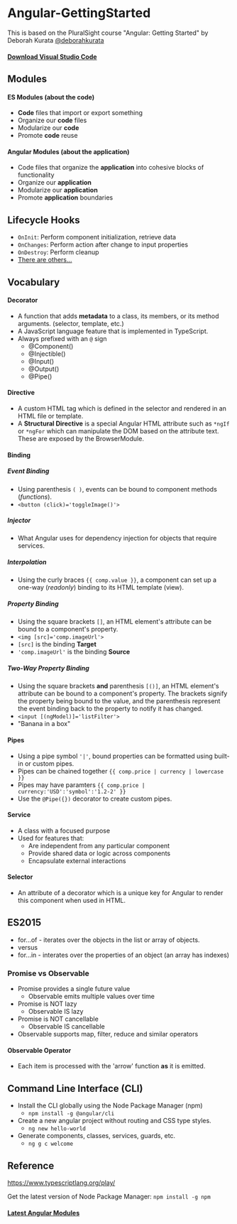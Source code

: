 # Angular-GettingStarted
This is based on the PluralSight course "Angular: Getting Started" by Deborah Kurata [@deborahkurata](https://twitter.com/deborahkurata)

#### [Download Visual Studio Code](https://code.visualstudio.com/)

## Modules

#### ES Modules (about the code)
* **Code** files that import or export something
* Organize our **code** files
* Modularize our **code**
* Promote **code** reuse

#### Angular Modules (about the application)
* Code files that organize the **application** into cohesive blocks of functionality
* Organize our **application**
* Modularize our **application**
* Promote **application** boundaries


## Lifecycle Hooks
* `OnInit`: Perform component initialization, retrieve data
* `OnChanges`: Perform action after change to input properties
* `OnDestroy`: Perform cleanup
* [There are others...](https://angular.io/guide/lifecycle-hooks)


## Vocabulary
#### Decorator
* A function that adds **metadata** to a class, its members, or its method arguments. (selector, template, etc.)
* A JavaScript language feature that is implemented in TypeScript.
* Always prefixed with an `@` sign
    * @Component()
    * @Injectible()
    * @Input()
    * @Output()
    * @Pipe()

#### Directive
* A custom HTML tag which is defined in the selector and rendered in an HTML file or template.
* A **Structural Directive** is a special Angular HTML attribute such as `*ngIf` or `*ngFor` which can manipulate the DOM based on the attribute text.  These are exposed by the BrowserModule.

#### Binding

##### Event Binding
* Using parenthesis `( )`, events can be bound to component methods (*functions*).
* `<button (click)='toggleImage()'>`

##### Injector
* What Angular uses for dependency injection for objects that require services.

##### Interpolation
* Using the curly braces `{{ comp.value }}`, a component can set up a one-way (*readonly*) binding to its HTML template (view).

##### Property Binding
* Using the square brackets `[]`, an HTML element's attribute can be bound to a component's property.
* `<img [src]='comp.imageUrl'>`
* `[src]` is the binding **Target**
* `'comp.imageUrl'` is the binding **Source**

##### Two-Way Property Binding
* Using the square brackets **and** parenthesis `[()]`, an HTML element's attribute can be bound to a component's property.  The brackets signify the property being bound to the value, and the parenthesis represent the event binding back to the property to notify it has changed.
* `<input [(ngModel)]='listFilter'>`
* "Banana in a box"

#### Pipes
* Using a pipe symbol `'|'`, bound properties can be formatted using built-in or custom pipes.
* Pipes can be chained together `{{ comp.price | currency | lowercase }}`
* Pipes may have paramters  `{{ comp.price | currency:'USD':'symbol':'1.2-2' }}`
* Use the `@Pipe({})` decorator to create custom pipes.

#### Service
* A class with a focused purpose
* Used for features that:
    * Are independent from any particular component
    * Provide shared data or logic across components
    * Encapsulate external interactions

#### Selector
* An attribute of a decorator which is a unique key for Angular to render this component when used in HTML.

## ES2015
* for...of - iterates over the objects in the list or array of objects.
* versus
* for...in - interates over the properties of an object (an array has indexes)

### Promise vs Observable
* Promise provides a single future value
    * Observable emits multiple values over time
* Promise is NOT lazy
    * Observable IS lazy
* Promise is NOT cancellable
    * Observable IS cancellable
* Observable supports map, filter, reduce and similar operators

#### Observable Operator
* Each item is processed with the 'arrow' function **as** it is emitted.

## Command Line Interface (CLI)
* Install the CLI globally using the Node Package Manager (npm)
    * `npm install -g @angular/cli`
* Create a new angular project without routing and CSS type styles.
    * `ng new hello-world`
* Generate components, classes, services, guards, etc.
    * `ng g c welcome`


## Reference
https://www.typescriptlang.org/play/

Get the latest version of Node Package Manager: `npm install -g npm`

#### [Latest Angular Modules](https://www.npmjs.com/~angular)
